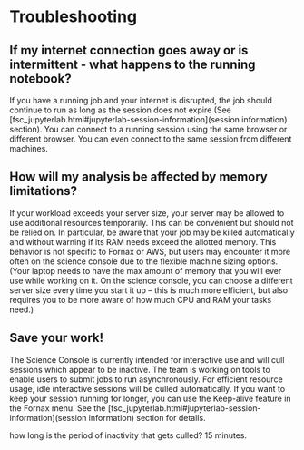 # Troubleshooting

## If my internet connection goes away or is intermittent - what happens to the running notebook?

If you have a running job and your internet is disrupted, the job should continue to run as long as the session does not expire (See [fsc_jupyterlab.html#jupyterlab-session-information](session information) section). You can connect to a running session using the same browser or different browser. You can even connect to the same session from different machines.


## How will my analysis be affected by memory limitations?
If your workload exceeds your server size, your server may be allowed to use additional resources temporarily. This can be convenient but should not be relied on. In particular, be aware that your job may be killed automatically and without warning if its RAM needs exceed the allotted memory. This behavior is not specific to Fornax or AWS, but users may encounter it more often on the science console due to the flexible machine sizing options. (Your laptop needs to have the max amount of memory that you will ever use while working on it. On the science console, you can choose a different server size every time you start it up – this is much more efficient, but also requires you to be more aware of how much CPU and RAM your tasks need.)

## Save your work!
The Science Console is currently intended for interactive use and will cull sessions which appear to be inactive. The team is working on tools to enable users to submit jobs to run asynchronously. For efficient resource usage, idle interactive sessions will be culled automatically. If you want to keep your session running for longer, you can use the Keep-alive feature in the Fornax menu.
See the [fsc_jupyterlab.html#jupyterlab-session-information](session information) section for details.

how long is the period of inactivity that gets culled? 15 minutes.
